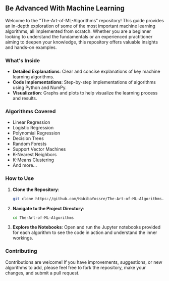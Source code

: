 ## Be Advanced With Machine Learning

Welcome to the "The-Art-of-ML-Algorithms" repository! This guide provides an in-depth exploration of some of the most important machine learning algorithms, all implemented from scratch. Whether you are a beginner looking to understand the fundamentals or an experienced practitioner aiming to deepen your knowledge, this repository offers valuable insights and hands-on examples.

### What's Inside

- **Detailed Explanations**: Clear and concise explanations of key machine learning algorithms.
- **Code Implementations**: Step-by-step implementations of algorithms using Python and NumPy.
- **Visualization**: Graphs and plots to help visualize the learning process and results.

### Algorithms Covered

- Linear Regression
- Logistic Regression
- Polynomial Regression
- Decision Trees
- Random Forests
- Support Vector Machines
- K-Nearest Neighbors
- K-Means Clustering
- And more...

### How to Use

1. **Clone the Repository**:
    ```sh
    git clone https://github.com/HabibaYossre/The-Art-of-ML-Algorithms.git
    ```
2. **Navigate to the Project Directory**:
    ```sh
    cd The-Art-of-ML-Algorithms
    ```
3. **Explore the Notebooks**: Open and run the Jupyter notebooks provided for each algorithm to see the code in action and understand the inner workings.

### Contributing

Contributions are welcome! If you have improvements, suggestions, or new algorithms to add, please feel free to fork the repository, make your changes, and submit a pull request.

